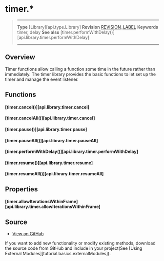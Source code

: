 
# timer.*

> --------------------- ------------------------------------------------------------------------------------------
> __Type__              [Library][api.type.Library]
> __Revision__          [REVISION_LABEL](REVISION_URL)
> __Keywords__          timer, delay
> __See also__          [timer.performWithDelay()][api.library.timer.performWithDelay]
> --------------------- ------------------------------------------------------------------------------------------

## Overview

Timer functions allow calling a function some time in the future rather than immediately. The timer library provides the basic functions to let set up the timer and manage the event listener.


## Functions

#### [timer.cancel()][api.library.timer.cancel]

#### [timer.cancelAll()][api.library.timer.cancel]

#### [timer.pause()][api.library.timer.pause]

#### [timer.pauseAll()][api.library.timer.pauseAll]

#### [timer.performWithDelay()][api.library.timer.performWithDelay]

#### [timer.resume()][api.library.timer.resume]

#### [timer.resumeAll()][api.library.timer.resumeAll]

## Properties

#### [timer.allowIterationsWithinFrame][api.library.timer.allowIterationsWithinFrame]

## Source

* [View on GitHub](https://github.com/coronalabs/framework-timer)

If you want to add new functionality or modify existing methods, download the source code from GitHub and include in your project(See [Using External Modules][tutorial.basics.externalModules]).
